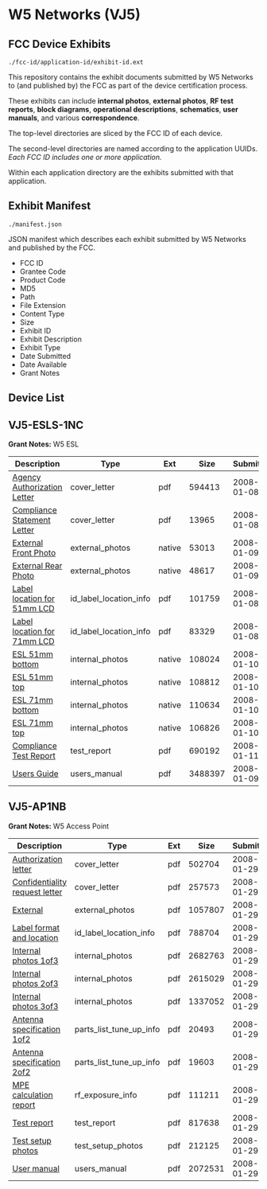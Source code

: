 # W5 Networks (VJ5)
## FCC Device Exhibits

```
./fcc-id/application-id/exhibit-id.ext
```

This repository contains the exhibit documents submitted by W5 Networks to (and published by) the FCC as part of the device certification process.

These exhibits can include **internal photos**, **external photos**, **RF test reports**, **block diagrams**, **operational descriptions**, **schematics**, **user manuals**, and various **correspondence**.

The top-level directories are sliced by the FCC ID of each device.

The second-level directories are named according to the application UUIDs. *Each FCC ID includes one or more application.*

Within each application directory are the exhibits submitted with that application. 

## Exhibit Manifest

```
./manifest.json
```

JSON manifest which describes each exhibit submitted by W5 Networks and published by the FCC.

- FCC ID
- Grantee Code
- Product Code
- MD5
- Path
- File Extension
- Content Type
- Size
- Exhibit ID
- Exhibit Description
- Exhibit Type
- Date Submitted
- Date Available
- Grant Notes

## Device List
## VJ5-ESLS-1NC
**Grant Notes:** W5 ESL

| Description | Type | Ext | Size | Submitted | Available |
| ----------- | ---- | --- | ---- | --------- | --------- |
| [Agency Authorization Letter](VJ5-ESLS-1NC/1a2549d50c808a355d92ccd83884a72b/887024.pdf) | cover_letter | pdf | 594413 | 2008-01-08 | 2008-03-14 |
| [Compliance Statement Letter](VJ5-ESLS-1NC/1a2549d50c808a355d92ccd83884a72b/887025.pdf) | cover_letter | pdf | 13965 | 2008-01-08 | 2008-03-14 |
| [External Front Photo](VJ5-ESLS-1NC/1a2549d50c808a355d92ccd83884a72b/887423.native) | external_photos | native | 53013 | 2008-01-09 | 2008-04-28 |
| [External Rear Photo](VJ5-ESLS-1NC/1a2549d50c808a355d92ccd83884a72b/887424.native) | external_photos | native | 48617 | 2008-01-09 | 2008-04-28 |
| [Label location for 51mm LCD](VJ5-ESLS-1NC/1a2549d50c808a355d92ccd83884a72b/887019.pdf) | id_label_location_info | pdf | 101759 | 2008-01-08 | 2008-03-14 |
| [Label location for 71mm LCD](VJ5-ESLS-1NC/1a2549d50c808a355d92ccd83884a72b/887020.pdf) | id_label_location_info | pdf | 83329 | 2008-01-08 | 2008-03-14 |
| [ESL 51mm bottom](VJ5-ESLS-1NC/1a2549d50c808a355d92ccd83884a72b/887717.native) | internal_photos | native | 108024 | 2008-01-10 | 2008-04-28 |
| [ESL 51mm top](VJ5-ESLS-1NC/1a2549d50c808a355d92ccd83884a72b/887718.native) | internal_photos | native | 108812 | 2008-01-10 | 2008-04-28 |
| [ESL 71mm bottom](VJ5-ESLS-1NC/1a2549d50c808a355d92ccd83884a72b/887719.native) | internal_photos | native | 110634 | 2008-01-10 | 2008-04-28 |
| [ESL 71mm top](VJ5-ESLS-1NC/1a2549d50c808a355d92ccd83884a72b/887720.native) | internal_photos | native | 106826 | 2008-01-10 | 2008-04-28 |
| [Compliance Test Report](VJ5-ESLS-1NC/1a2549d50c808a355d92ccd83884a72b/888527.pdf) | test_report | pdf | 690192 | 2008-01-11 | 2008-03-14 |
| [Users Guide](VJ5-ESLS-1NC/1a2549d50c808a355d92ccd83884a72b/887427.pdf) | users_manual | pdf | 3488397 | 2008-01-09 | 2008-04-28 |
## VJ5-AP1NB
**Grant Notes:** W5 Access Point

| Description | Type | Ext | Size | Submitted | Available |
| ----------- | ---- | --- | ---- | --------- | --------- |
| [Authorization letter](VJ5-AP1NB/a5166dfe80b17d53fbde8e2de45d263f/895356.pdf) | cover_letter | pdf | 502704 | 2008-01-29 | 2008-01-29 |
| [Confidentiality request letter](VJ5-AP1NB/a5166dfe80b17d53fbde8e2de45d263f/895359.pdf) | cover_letter | pdf | 257573 | 2008-01-29 | 2008-01-29 |
| [External](VJ5-AP1NB/a5166dfe80b17d53fbde8e2de45d263f/895365.pdf) | external_photos | pdf | 1057807 | 2008-01-29 | 2008-01-29 |
| [Label format and location](VJ5-AP1NB/a5166dfe80b17d53fbde8e2de45d263f/895358.pdf) | id_label_location_info | pdf | 788704 | 2008-01-29 | 2008-01-29 |
| [Internal photos 1of3](VJ5-AP1NB/a5166dfe80b17d53fbde8e2de45d263f/895366.pdf) | internal_photos | pdf | 2682763 | 2008-01-29 | 2008-01-29 |
| [Internal photos 2of3](VJ5-AP1NB/a5166dfe80b17d53fbde8e2de45d263f/895367.pdf) | internal_photos | pdf | 2615029 | 2008-01-29 | 2008-01-29 |
| [Internal photos 3of3](VJ5-AP1NB/a5166dfe80b17d53fbde8e2de45d263f/895368.pdf) | internal_photos | pdf | 1337052 | 2008-01-29 | 2008-01-29 |
| [Antenna specification 1of2](VJ5-AP1NB/a5166dfe80b17d53fbde8e2de45d263f/895350.pdf) | parts_list_tune_up_info | pdf | 20493 | 2008-01-29 | 2008-01-29 |
| [Antenna specification 2of2](VJ5-AP1NB/a5166dfe80b17d53fbde8e2de45d263f/895351.pdf) | parts_list_tune_up_info | pdf | 19603 | 2008-01-29 | 2008-01-29 |
| [MPE calculation report](VJ5-AP1NB/a5166dfe80b17d53fbde8e2de45d263f/895362.pdf) | rf_exposure_info | pdf | 111211 | 2008-01-29 | 2008-01-29 |
| [Test report](VJ5-AP1NB/a5166dfe80b17d53fbde8e2de45d263f/895363.pdf) | test_report | pdf | 817638 | 2008-01-29 | 2008-01-29 |
| [Test setup photos](VJ5-AP1NB/a5166dfe80b17d53fbde8e2de45d263f/895364.pdf) | test_setup_photos | pdf | 212125 | 2008-01-29 | 2008-01-29 |
| [User manual](VJ5-AP1NB/a5166dfe80b17d53fbde8e2de45d263f/895361.pdf) | users_manual | pdf | 2072531 | 2008-01-29 | 2008-01-29 |
